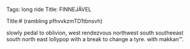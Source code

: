 Tags: long ride
Title: FINNEJÄVEL
  
Title:# (rambling pfhvvkzmTD1tbnsvh)  
  
slowly pedal to oblivion, west rendezvous northwest south southeeast south north east lollypop with a break to change a tyre. with makkan™.